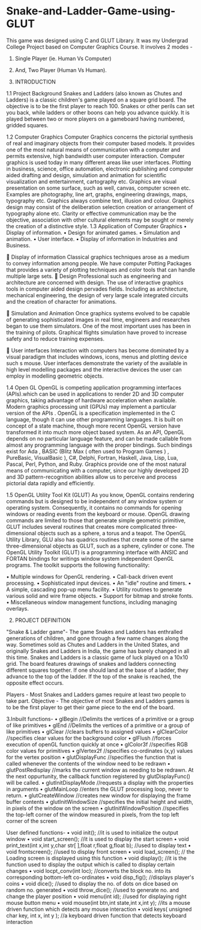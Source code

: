 # Snake-and-Ladder-Game-using-GLUT
This game was designed using C and GLUT Library. It was my Undergrad College Project based on Computer Graphics Course. 
It involves 2 modes - 
1. Single Player (ie. Human Vs Computer) 
2. And, Two Player (Human Vs Human).

1. INTRODUCTION

1.1 Project Background
Snakes and Ladders (also known as Chutes and Ladders) is a classic children's game played on a square grid board. The objective is to be the first player to reach 100. Snakes or other perils can set you back, while ladders or other boons can help you advance quickly. It is played between two or more players on a gameboard having numbered, gridded squares.

1.2 Computer Graphics
Computer Graphics concerns the pictorial synthesis of real and imaginary objects from their computer based models. It provides one of the most natural means of communication with a computer and permits extensive, high bandwidth user computer interaction. Computer graphics is used today in many different areas like user interfaces. Plotting in business, science, office automation, electronic publishing and computer aided drafting and design, simulation and animation for scientific visualization and entertainment, cartography etc. 
Graphics are visual presentation on some surface, such as well, canvas, computer screen etc. Examples are photography, line art, graphs, engineering drawings, maps, typography etc. Graphics always combine text, illusion and colour. Graphics design may consist of the deliberation selection creation or arrangement of typography alone etc. Clarity or effective communication may be the objective, association with other cultural elements may be sought or merely the creation of a distinctive style.
1.3 Application of Computer Graphics
•	Display of information.
•	Design for animated games.
•	Simulation and animation.
•	User interface.
•	Display of information in Industries and Business.

	Display of information 
 Classical graphics techniques arose as a medium  to convey information among people. We have computer Potting Packages that provides a variety of plotting techniques and color tools that can handle multiple large sets.
	Design
Professional such as engineering and architecture are concerned with design. The use of interactive graphics tools in computer aided design pervades fields. Including as architecture, mechanical engineering, the design of very large scale integrated circuits and the creation of character for animations.

	Simulation and Animation
Once graphics systems evolved to be capable of generating sophisticated images in real time, engineers  and researches began to use them  simulators. One of the most  important uses has been in the training of pilots. Graphical flights simulation have proved to increase safety and to reduce training expenses.

	User interfaces
Interaction with computers has become dominated by a visual paradigm that includes windows, icons, menus and plotting device such s mouse. User interfaces demonstrate the variety of the available in high level modelling packages and the interactive devices the user can employ in modelling geometric objects.

1.4 Open GL
OpenGL is competing application programming interfaces (APIs).which can be used in applications to render 2D and 3D computer graphics, taking advantage of  hardware acceleration when available. Modern graphics processing unit (GPUs) may implement a particular version of the APIs .
OpenGL is a specification implemented in the C language, though it can use other programming languages. It is built on concept of a state machine, though more recent OpenGL  version  have transformed  it into much more object based system. As an API, OpenGL depends on no particular language feature, and can be made callable from almost any programming language with the proper bindings. Such bindings exist for Ada , BASIC (Blitz Max ( often used to Program Games ) , PureBasic, VisualBasic ), C#, Delphi, Fortran, Haskell, Java, Lisp, Lua, Pascal, Perl, Python, and Ruby. Graphics provide one of the most natural means of communicating with a computer, since our highly developed 2D and 3D pattern-recognition abilities allow us to perceive and process pictorial data rapidly and efficiently.

1.5 OpenGL Utility Tool Kit (GLUT)
As you know, OpenGL contains rendering commands but is designed to be independent of any window system or operating system. Consequently, it contains no commands for opening windows or reading events from the keyboard or mouse.
OpenGL drawing commands are limited to those that generate simple geometric primitive, GLUT includes several routines that creates more complicated three-dimensional objects such as a sphere, a torus and a teapot.
The OpenGL Utility Library, GLU also has quadrics routines that create some of the same three-dimensional objects as GLUT, such as a sphere, cylinder or cone.
The OpenGL Utility Toolkit (GLUT) is a programming interface with ANSIC and FORTAN bindings for writings window system independent OpenGL programs. The toolkit supports the following functionality:

•	Multiple windows for OpenGL rendering.
•	Call-back driven event processing.
•	Sophisticated input devices.
•	An "idle" routine and timers.
•	A simple, cascading pop-up menu facility.
•	Utility routines to generate various solid and wire frame objects.
•	Support for bitmap and stroke fonts.
•	Miscellaneous window management functions, including managing overlays.


2. PROJECT DEFINITION

"Snake & Ladder game"-
The game Snakes and Ladders has enthralled generations of children, and gone through a few name changes along the way. Sometimes sold as Chutes and Ladders in the United States, and originally Snakes and Ladders in India, the game has barely changed in all this time. 
Snakes and Ladders is a classic game of luck played on a 10x10 grid. The board features drawings of snakes and ladders connecting different squares together. If one should land at the base of a ladder, they advance to the top of the ladder. If the top of the snake is reached, the opposite effect occurs.

Players - Most Snakes and Ladders games require at least two people to take part.
Objective - The objective of most Snakes and Ladders games is to be the first player to get their game piece to the end of the board.

3.Inbuilt functions-
•	glBegin               //Delimits the vertices of a primitive or a group of like primitives
•	glEnd                //Delimits the vertices of a primitive or a group of like primitives
•	glClear             //clears buffers to assigned values
•	glClearColor    //specifies clear values for the background color
•	glFlush            //forces execution of openGL function quickly at once
•	glColor3f        //specifies RGB color values for primitives
•	glVertex2f      //specifies co-ordinates (x,y) values for the vertex position
•	glutDisplayFunc //specifies the function that is called whenever the contents of the window need to be redrawn
•	glutPostRedisplay //marks the current window as needing to be redrawn. At  the next oppurtunity, the callback function registered by glutDisplayFunc() will be called.
•	glutInitDisplayMode  //requests a display with the properties in arguments
•	glutMainLoop  //enters the GLUT processing loop, never to return.
•	glutCreateWindow  //creates new window for displaying the frame buffer contents
•	glutInitWindowSize  //specifies the initial height and width, in pixels of the window on the screen
•	glutInitWindowPosition //specifies the top-left corner of the window measured in pixels, from the top left corner of the screen

User defined functions-
•	void init(); //it is used to initialize the output window 
•	void start_screen(); //it is used to display the start screen
•	void print_text(int x,int y,char str[ ],float r,float g,float b); //used to display text
•	void frontscreen(); //used to display front screen
•	void load_screen(); // the Loading screen is displayed using this function
•	void display(); //it is the function used to display the output which is called to display certain changes
•	void locpt_conv(int loc); //converts the block no. into its corresponding bottom-left co-ordinates
•	void disp_fig(); //displays player's coins
•	void dice(); //used to display the no. of dots on dice based on random no. generated
•	void throw_dice(); //used to generate no. and change the player position
•	void menu(int id); //used for displaying right mouse button menu
•	void mouse(int btn,int state,int x,int y); //its a mouse driven function which detects any mouse interaction
•	void keys( unsigned char key, int x, int y ); //a keyboard driven function that detects keyboard    interaction
